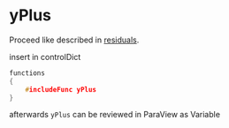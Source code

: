 yPlus
======================================================================

Proceed like described in [residuals](residuals.md).  


insert in controlDict
~~~Cpp
functions
{
    #includeFunc yPlus
}
~~~
afterwards `yPlus` can be reviewed in ParaView as Variable
